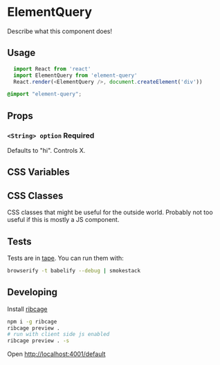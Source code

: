 # ElementQuery

Describe what this component does!

## Usage
```js
  import React from 'react'
  import ElementQuery from 'element-query'
  React.render(<ElementQuery />, document.createElement('div'))
```

```css
@import "element-query";
```

## Props
### `<String> option` **Required**
Defaults to "hi". Controls X.

## CSS Variables

## CSS Classes
CSS classes that might be useful for the outside world. Probably not too useful if this is mostly a JS component.

## Tests
Tests are in [tape](https://github.com/substack/tape). You can run them with:

```bash
browserify -t babelify --debug | smokestack
```

## Developing
Install [ribcage](https://github.com/Techwraith/ribcage)

```sh
npm i -g ribcage
ribcage preview .
# run with client side js enabled
ribcage preview . -s
```

Open [http://localhost:4001/default](http://localhost:4001/default)

